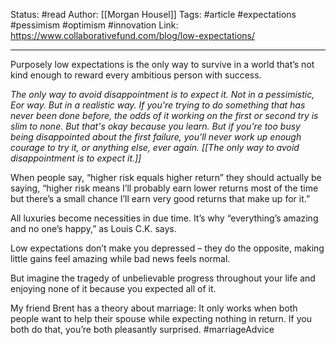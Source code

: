 Status: #read 
Author: [[Morgan Housel]]
Tags: #article #expectations #pessimism #optimism #innovation 
Link: https://www.collaborativefund.com/blog/low-expectations/
***
Purposely low expectations is the only way to survive in a world that’s not kind enough to reward every ambitious person with success.

*The only way to avoid disappointment is to expect it. Not in a pessimistic, Eor way. But in a realistic way. If you're trying to do something that has never been done before, the odds of it working on the first or second try is slim to none. But that's okay because you learn. But if you're too busy being disappointed about the first failure, you'll never work up enough courage to try it, or anything else, ever again. 
[[The only way to avoid disappointment is to expect it.]]*

When people say, “higher risk equals higher return” they should actually be saying, “higher risk means I’ll probably earn lower returns most of the time but there’s a small chance I’ll earn very good returns that make up for it.”

All luxuries become necessities in due time. It’s why “everything’s amazing and no one’s happy,” as Louis C.K. says.

Low expectations don’t make you depressed – they do the opposite, making little gains feel amazing while bad news feels normal.

But imagine the tragedy of unbelievable progress throughout your life and enjoying none of it because you expected all of it.

My friend Brent has a theory about marriage: It only works when both people want to help their spouse while expecting nothing in return. If you both do that, you’re both pleasantly surprised. #marriageAdvice 

